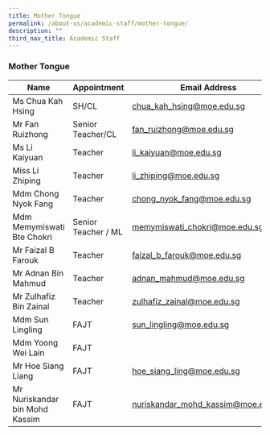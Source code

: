```yaml
---
title: Mother Tongue
permalink: /about-us/academic-staff/mother-tongue/
description: ""
third_nav_title: Academic Staff
---
```

### **Mother Tongue**

| Name | Appointment |  Email Address |
|---|---|---|
| Ms Chua Kah Hsing | SH/CL | [chua_kah_hsing@moe.edu.sg](mailto:chua_kah_hsing@moe.edu.sg) |
| Mr Fan Ruizhong | Senior Teacher/CL          | [fan_ruizhong@moe.edu.sg](mailto:fan_ruizhong@moe.edu.sg) |
| Ms Li Kaiyuan | Teacher | [li_kaiyuan@moe.edu.sg](mailto:li_kaiyuan@moe.edu.sg) |
| Miss Li Zhiping | Teacher | [li_zhiping@moe.edu.sg](mailto:li_zhiping@moe.edu.sg) |
| Mdm Chong Nyok Fang | Teacher | [chong_nyok_fang@moe.edu.sg](mailto:chong_nyok_fang@moe.edu.sg) |
| Mdm Memymiswati Bte Chokri | Senior Teacher / ML | [memymiswati_chokri@moe.edu.sg](mailto:memymiswati_chokri@moe.edu.sg) |
| Mr Faizal B Farouk | Teacher | [faizal_b_farouk@moe.edu.sg](mailto:faizal_b_farouk@moe.edu.sg) |
| Mr Adnan Bin Mahmud | Teacher | [adnan_mahmud@moe.edu.sg](mailto:adnan_mahmud@moe.edu.sg) |
| Mr Zulhafiz Bin Zainal | Teacher | [zulhafiz_zainal@moe.edu.sg](mailto:zulhafiz_zainal@moe.edu.sg) |
| Mdm Sun Lingling | FAJT | [sun_lingling@moe.edu.sg](mailto:sun_lingling@moe.edu.sg) |
| Mdm Yoong Wei Lain | FAJT | |
| Mr Hoe Siang Liang | FAJT | [hoe_siang_ling@moe.edu.sg](mailto:sun_lingling@moe.edu.sg) |
| Mr Nuriskandar bin Mohd Kassim | FAJT | [nuriskandar_mohd_kassim@moe.edu.sg](mailto:nuriskandar_mohd_kassim@moe.edu.sg) |
